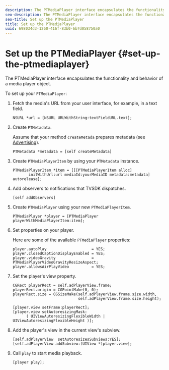 ```yaml
---
description: The PTMediaPlayer interface encapsulates the functionality and behavior of a media player object.
seo-description: The PTMediaPlayer interface encapsulates the functionality and behavior of a media player object.
seo-title: Set up the PTMediaPlayer
title: Set up the PTMediaPlayer
uuid: 698034d3-1260-416f-83b0-6b7d058750a0
---
```


# Set up the PTMediaPlayer {#set-up-the-ptmediaplayer}

The PTMediaPlayer interface encapsulates the functionality and behavior of a media player object.

To set up your `PTMediaPlayer`: 

1. Fetch the media's URL from your user interface, for example, in a text field.

   ```
   NSURL *url = [NSURL URLWithString:textFieldURL.text];
   ```

1. Create `PTMetadata`.

   Assume that your method `createMetada` prepares metadata (see [Advertising](../../c-psdk-ios-3.3-advertising/r-psdk-ios-3.3-advertising-requirements.md)).

   ```
   PTMetadata *metadata = [self createMetadata]
   ```

1. Create `PTMediaPlayerItem` by using your `PTMetadata` instance.

   ```
   PTMediaPlayerItem *item = [[[PTMediaPlayerItem alloc] 
          initWithUrl:url mediaId:yourMediaID metadata:metadata] autorelease];
   ```

1. Add observers to notifications that TVSDK dispatches.

   ```
   [self addObservers]
   ```

1. Create `PTMediaPlayer` using your new `PTMediaPlayerItem`.

   ```
   PTMediaPlayer *player = [PTMediaPlayer playerWithMediaPlayerItem:item];
   ```

1. Set properties on your player.

   Here are some of the available `PTMediaPlayer` properties: 

   ```
   player.autoPlay                    = YES;  
   player.closedCaptionDisplayEnabled = YES; 
   player.videoGravity                = PTMediaPlayerVideoGravityResizeAspect;  
   player.allowsAirPlayVideo          = YES;
   ```

1. Set the player's view property.

   ```
   CGRect playerRect = self.adPlayerView.frame;  
   playerRect.origin = CGPointMake(0, 0); 
   playerRect.size = CGSizeMake(self.adPlayerView.frame.size.width,  
                                self.adPlayerView.frame.size.height); 
    
   [player.view setFrame:playerRect]; 
   [player.view setAutoresizingMask:  
         ( UIViewAutoresizingFlexibleWidth | UIViewAutoresizingFlexibleHeight )];
   ```

1. Add the player's view in the current view's subview.

   ```
   [self.adPlayerView  setAutoresizesSubviews:YES];  
   [self.adPlayerView addSubview:(UIView *)player.view];
   ```

1. Call `play` to start media playback.

   ```
   [player play];
   ```


